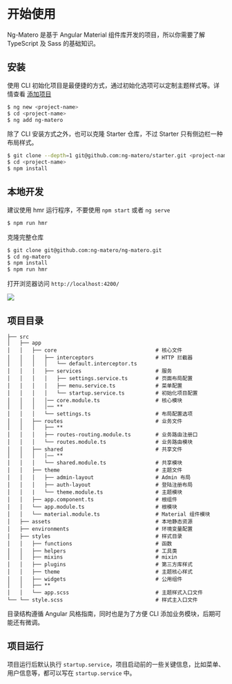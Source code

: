 # 开始使用

Ng-Matero 是基于 Angular Material 组件库开发的项目，所以你需要了解 TypeScript 及 Sass 的基础知识。

## 安装

使用 CLI 初始化项目是最便捷的方式，通过初始化选项可以定制主题样式等。详情查看 [添加项目](schematics/project-init.md)

```bash
$ ng new <project-name>
$ cd <project-name>
$ ng add ng-matero
```

除了 CLI 安装方式之外，也可以克隆 Starter 仓库，不过 Starter 只有侧边栏一种布局样式。

```bash
$ git clone --depth=1 git@github.com:ng-matero/starter.git <project-name>
$ cd <project-name>
$ npm install
```

## 本地开发

建议使用 hmr 运行程序，不要使用 `npm start` 或者 `ng serve`

```bash
$ npm run hmr
```

克隆完整仓库

```bash
$ git clone git@github.com:ng-matero/ng-matero.git
$ cd ng-matero
$ npm install
$ npm run hmr
```

打开浏览器访问 `http://localhost:4200/`

![](https://github.com/ng-matero/docs-v2/tree/154c9e03b714416363f849f3b83e9496de23d6bf/screenshot.jpg)

## 项目目录

```text
├── src
│   ├── app
│   │   ├── core                                # 核心文件
│   │   │   ├── interceptors                    # HTTP 拦截器
│   │   │   │   └── default.interceptor.ts
│   │   │   ├── services                        # 服务
│   │   │   │   ├── settings.service.ts         # 页面布局配置
│   │   │   │   ├── menu.service.ts             # 菜单配置
│   │   │   │   └── startup.service.ts          # 初始化项目配置
│   │   │   │── core.module.ts                  # 核心模块
│   │   │   │── **
│   │   │   └── settings.ts                     # 布局配置选项
│   │   ├── routes                              # 业务文件
│   │   │   ├── **
│   │   │   ├── routes-routing.module.ts        # 业务路由注册口
│   │   │   └── routes.module.ts                # 业务路由模块
│   │   ├── shared                              # 共享文件
│   │   │   |—— **
│   │   │   └── shared.module.ts                # 共享模块
│   │   ├── theme                               # 主题文件
│   │   │   ├── admin-layout                    # Admin 布局
│   │   │   ├── auth-layout                     # 登陆注册布局
│   │   |   └── theme.module.ts                 # 主题模块
│   │   ├── app.component.ts                    # 根组件
│   │   └── app.module.ts                       # 根模块
│   │   └── material.module.ts                  # Material 组件模块
│   ├── assets                                  # 本地静态资源
│   ├── environments                            # 环境变量配置
│   ├── styles                                  # 样式目录
│   │   ├── functions                           # 函数
│   │   ├── helpers                             # 工具类
│   │   ├── mixins                              # mixin
│   │   ├── plugins                             # 第三方库样式
│   │   ├── theme                               # 主题核心样式
│   │   ├── widgets                             # 公用组件
│   │   ├── **
│   │   └── app.scss                            # 主题样式入口文件
└── └── style.scss                              # 样式主入口文件
```

目录结构遵循 Angular 风格指南，同时也是为了方便 CLI 添加业务模块，后期可能还有微调。

## 项目运行

项目运行后默认执行 `startup.service`，项目启动前的一些关键信息，比如菜单、用户信息等，都可以写在 `startup.service` 中。

